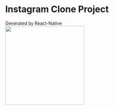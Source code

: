 # Instagram Clone Project

Generated by React-Native
<br/>
<img src="https://user-images.githubusercontent.com/75922558/144962997-6aa5a537-1e1d-4e8e-a61d-083731601523.jpg" width="250"/>
